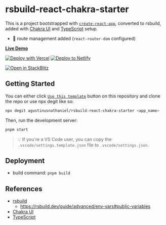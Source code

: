 # rsbuild-react-chakra-starter

This is a project bootstrapped with [`create-react-app`](https://create-react-app.dev/), converted to rsbuild, added with [Chakra UI](https://chakra-ui.com) and [TypeScript](https://www.typescriptlang.org) setup.

- 🔗 route management added (`react-router-dom` configured)

[**Live Demo**](https://rsbuild-react-chakra-starter.sznm.dev/)

[![Deploy with Vercel](https://vercel.com/button)](https://vercel.com/import/git?s=https://github.com/agustinusnathaniel/rsbuild-react-chakra-starter) [![Deploy to Netlify](https://www.netlify.com/img/deploy/button.svg)](https://app.netlify.com/start/deploy?repository=https://github.com/agustinusnathaniel/rsbuild-react-chakra-starter)

[![Open in StackBlitz](https://developer.stackblitz.com/img/open_in_stackblitz.svg)](https://stackblitz.com/github/agustinusnathaniel/rsbuild-react-chakra-starter)

## Getting Started

You can either click [`Use this template`](https://github.com/agustinusnathaniel/rsbuild-react-chakra-starter/generate) button on this repository and clone the repo or use npx degit like so:

```bash
npx degit agustinusnathaniel/rsbuild-react-chakra-starter <app_name>
```

Then, run the development server:

```bash
pnpm start
```

> 💡 If you're a VS Code user, you can copy the `.vscode/settings.template.json` file to `.vscode/settings.json`.

## Deployment

- build command: `pnpm build`

## References

- [rsbuild](https://rsbuild.dev/)
  - https://rsbuild.dev/guide/advanced/env-vars#public-variables
- [Chakra UI](https://chakra-ui.com/)
- [TypeScript](https://www.typescriptlang.org)
